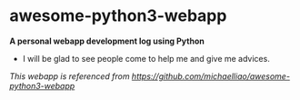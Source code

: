 awesome-python3-webapp
========================

**A personal webapp development log using Python**
- I will be glad to see people come to help me and give me advices.

*This webapp is referenced from <https://github.com/michaelliao/awesome-python3-webapp>*
